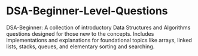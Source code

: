# DSA-Beginner-Level-Questions
DSA-Beginner: A collection of introductory Data Structures and Algorithms questions designed for those new to the concepts. Includes implementations and explanations for foundational topics like arrays, linked lists, stacks, queues, and elementary sorting and searching.
